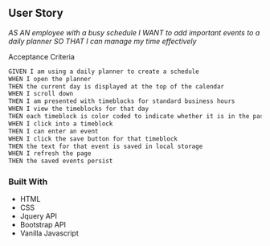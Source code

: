 User Story
----------------------------------

<i>AS AN employee with a busy schedule
I WANT to add important events to a daily planner
SO THAT I can manage my time effectively</i>


Acceptance Criteria

```md
GIVEN I am using a daily planner to create a schedule
WHEN I open the planner
THEN the current day is displayed at the top of the calendar
WHEN I scroll down
THEN I am presented with timeblocks for standard business hours
WHEN I view the timeblocks for that day
THEN each timeblock is color coded to indicate whether it is in the past, present, or future
WHEN I click into a timeblock
THEN I can enter an event
WHEN I click the save button for that timeblock
THEN the text for that event is saved in local storage
WHEN I refresh the page
THEN the saved events persist
```


### Built With

* HTML
* CSS
* Jquery API
* Bootstrap API 
* Vanilla Javascript

